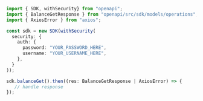 <!-- Start SDK Example Usage -->
```typescript
import { SDK, withSecurity} from "openapi";
import { BalanceGetResponse } from "openapi/src/sdk/models/operations";
import { AxiosError } from "axios";

const sdk = new SDK(withSecurity(
  security: {
    auth: {
      password: "YOUR_PASSWORD_HERE",
      username: "YOUR_USERNAME_HERE",
    },
  }
));

sdk.balanceGet().then((res: BalanceGetResponse | AxiosError) => {
   // handle response
});
```
<!-- End SDK Example Usage -->